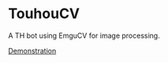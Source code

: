 # TouhouCV
A TH bot using EmguCV for image processing.

[Demonstration](https://www.youtube.com/watch?v=maD9gghQ75I)
